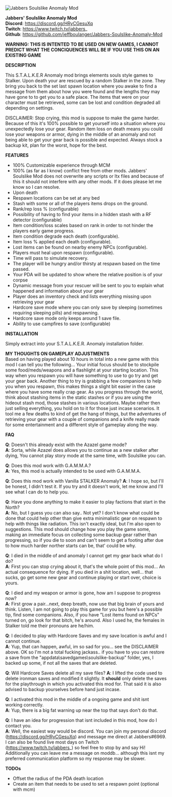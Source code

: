 

![Jabbers Soulslike Anomaly Mod](https://cdn.discordapp.com/attachments/415664512981794818/1095127013150445680/Soulslike_Logo_-_Compressed.gif)  


**Jabbers' Soulslike Anomaly Mod**  
**Discord**: https://discord.gg/HRyCGesuXq  
**Twitch**: https://www.twitch.tv/jabbers_  
**Github**: https://github.com/jeffboulanger/Jabbers-Soulslike-Anomaly-Mod

**WARNING: THIS IS INTENTED TO BE USED ON NEW GAMES, I CANNOT PREDICT WHAT THE CONCIQUENCES WILL BE IF YOU USE THIS ON AN EXISTING GAME**

**DESCRIPTION**

This S.T.A.L.K.E.R Anomaly mod brings elements souls style games to Stalker. Upon death your are rescued by a random Stalker in the zone. They bring you back to the set last spawn location where you awake to find a message from them about how you were found and the lengths they may have gone to to get you to a safe place. The items that were on your character must be retrieved, some can be lost and condition degraded all depending on settings.     

DISCLAIMER: Stop crying, this mod is suppose to make the game harder. Because of this it's 100% possible to get yourself into a situation where you unexpectedly lose your gear. Random item loss on death means you could lose your weapons or armor, dying in the middle of an anomaly and not being able to get your gear back is possible and expected.  Always stock a backup kit, plan for the worst, hope for the best.

**FEATURES**

- 100% Customizable experience through MCM
- 100% (as far as I know) conflict free from other mods.  Jabbers' Soulslike Mod does not overwrite any scripts or ltx files and because of this it should not interfere with any other mods. If it does please let me know so I can resolve.
- Upon death
 - Respawn locations can be set at any bed
 - Stash with some or all of the players items drops on the ground.
 - Rank/rep loss % (configurable)
 - Possibility of having to find your items in a hidden stash with a RF detector (configurable)
 - Item condition/loss scales based on rank in order to not hinder the players early game progress.
 - Item condition degrade each death (configurable).
 - Item loss % applied each death (configurable).
 - Lost items can be found on nearby enemy NPCs (configurable).
 - Players must heal upon respawn (configurable).
 - Time will pass to simulate recovery.
 - The player will be hungry and/or thirsty at respawn based on the time passed.
 - Your PDA will be updated to show where the relative position is of your corpse
 - Dynamic message from your rescuer will be sent to you to explain what happened and information about your gear
 - Player does an inventory check and lists everything missing upon retrieving your gear
- Hardcore save mode where you can only save by sleeping (sometimes requiring sleeping pills) and respawning.
 - Hardcore save mode only keeps around 1 save file.
 - Ability to use campfires to save (configurable)

**INSTALLATION**

Simply extract into your S.T.A.L.K.E.R. Anomaly installation folder.

**MY THOUGHTS ON GAMEPLAY ADJUSTMENTS**  
Based on having played about 10 hours in total into a new game with this mod I can tell you the following... Your initial focus should be to stockpile some food/meds/weapons and a flashlight at your starting location. This way when you respawn you will have something to use to go try and get your gear back.  Another thing to try is grabbing a few companions to help you when you respawn, this makes things a slight bit easier in the case where you have some really crap gear.  As you progress through the world, think about stashing items in the static stashes or if you are using the hideout stash mod, those stashes in various locations.  Maybe rather then just selling everything, you hold on to it for those just incase scenarios.  It tool me a few deaths to kind of get the hang of things, but the adventures of retrieving your gear with a couple of companions and a knife really made for some entertainment and a different style of gameplay along the way.

**FAQ**

**Q**: Doesn't this already exist with the Azazel game mode?  
**A**: Sorta, while Azazel does allows you to continue as a new stalker after dying, You cannot play story mode at the same time, with Soulslike you can.

**Q**: Does this mod work with G.A.M.M.A.?    
**A**: Yes, this mod is actually intended to be used with G.A.M.M.A.

**Q**: Does this mod work with Vanilla STALKER Anomaly?
**A**: I hope so, but I'll be honest, I didn't test it. If you try and it doesn't work, let me know and I'll see what I can do to help you.

**Q**: Have you done anything to make it easier to play factions that start in the North?    
**A**: No, but I guess you can also say.. Not yet? I don't know what could be done that could help other than give extra minimalistic gear on respawn to help with things like radiation. This isn't exactly ideal, but I'm also open to suggestions.  This mod should change how you play the game some, making an immediate focus on collecting some backup gear rather than progressing, so if you die to soon and can't seem to get a footing after due to how much harder norther starts can be, that' could be why.

**Q**: I died in the middle of and anomaly I cannot get my gear back what do I do?  
**A**: First you can stop crying about it, that's the whole point of this mod... An actual consequence for dying.  If you died in a shit location, well... that sucks, go get some new gear and continue playing or start over, choice is yours.

**Q**: I died and my weapon or armor is gone, how am I suppose to progress now?  
**A**: First grow a pair...next, deep breath, now use that big brain of yours and think.  Listen, I am not going to play this game for you but here's a possible tip, find some companions.  Also, if you have "Lost items found on NPCs" turned on, go look for that bitch, he's around.  Also I used he, the females in Stalker told me their pronouns are he/him.

**Q**: I decided to play with Hardcore Saves and my save location is awful and I cannot continue.  
**A**: Yup, that can happen, awful, im so sad for you... see the DISCLAIMER above.  OK so I'm not a total fucking jackass.. if you have to you can restore a save from the "appdata\savedgames\soulslike-backup" folder, yes, I backed up some, if not all the saves that are deleted.

**Q**: Will Hardcore Saves delete all my save files?
**A**: I lifted the code used to delete ironman saves and modified it slightly.  It **should** only delete the saves for the playthrough in which you activated this mod for.  That said it is also advised to backup yourselves before hand just incase.

**Q**: I activated this mod in the middle of a ongoing game and shit isnt working correctly.  
**A**: Yup, there is a big fat warning up near the top that says don't do that.  

**Q**: I have an idea for progression that isnt included in this mod, how do I contact you.  
**A**: Well, the easiest way would be discord.  You can join my personal discord (https://discord.gg/HRyCGesuXq) and message me direct at Jabbers#6969. I can also be found live most days on Twitch (https://www.twitch.tv/jabbers_) so feel free to stop by and say Hi! Additionally you can leave me a message on moddb... although this isnt my preferred communication platform so my response may be slower.

**TODOs**
- Offset the radius of the PDA death location 
- Create an item that needs to be used to set a respawn point (optional with mcm)



